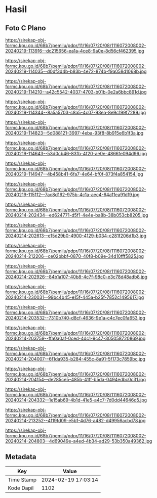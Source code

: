 # Hasil

## Foto C Plano

https://sirekap-obj-formc.kpu.go.id/68b7/pemilu/pdpr/11/16/07/20/08/1116072008002-20240219-113916--dc215656-ea1a-4ce8-9a0e-8d56cf462395.jpg

https://sirekap-obj-formc.kpu.go.id/68b7/pemilu/pdpr/11/16/07/20/08/1116072008002-20240219-114035--d0df3d4b-b83b-4e72-874b-f9a058d1068b.jpg

https://sirekap-obj-formc.kpu.go.id/68b7/pemilu/pdpr/11/16/07/20/08/1116072008002-20240219-114210--a42c5542-4037-4703-b01b-0e2a6bbc891d.jpg

https://sirekap-obj-formc.kpu.go.id/68b7/pemilu/pdpr/11/16/07/20/08/1116072008002-20240219-114344--8a5a5703-c8a5-4c07-93ea-8e9c199f7289.jpg

https://sirekap-obj-formc.kpu.go.id/68b7/pemilu/pdpr/11/16/07/20/08/1116072008002-20240219-114823--5d088121-3997-4eba-93f8-8b915e6b1f3a.jpg

https://sirekap-obj-formc.kpu.go.id/68b7/pemilu/pdpr/11/16/07/20/08/1116072008002-20240219-114643--53d0cb46-83fb-4f20-ae0e-4866fe094d96.jpg

https://sirekap-obj-formc.kpu.go.id/68b7/pemilu/pdpr/11/16/07/20/08/1116072008002-20240219-114947--4b458b41-6fa7-4e64-bf0f-873f4a854154.jpg

https://sirekap-obj-formc.kpu.go.id/68b7/pemilu/pdpr/11/16/07/20/08/1116072008002-20240219-115112--7ac8d162-975b-4c1a-aec4-64a11ea91df9.jpg

https://sirekap-obj-formc.kpu.go.id/68b7/pemilu/pdpr/11/16/07/20/08/1116072008002-20240214-202434--ed624771-d5f1-4e4e-ba8b-38b053cb8205.jpg

https://sirekap-obj-formc.kpu.go.id/68b7/pemilu/pdpr/11/16/07/20/08/1116072008002-20240214-202613--e15d29b0-4900-4129-b034-c281f206d1b3.jpg

https://sirekap-obj-formc.kpu.go.id/68b7/pemilu/pdpr/11/16/07/20/08/1116072008002-20240214-212206--ce02bbbf-0870-40f8-b09e-34d10fff5825.jpg

https://sirekap-obj-formc.kpu.go.id/68b7/pemilu/pdpr/11/16/07/20/08/1116072008002-20240214-202926--84b1a107-40b8-4c7f-98c0-e3c78d48adb8.jpg

https://sirekap-obj-formc.kpu.go.id/68b7/pemilu/pdpr/11/16/07/20/08/1116072008002-20240214-230031--99bc4b45-e15f-445a-b25f-7852c1495617.jpg

https://sirekap-obj-formc.kpu.go.id/68b7/pemilu/pdpr/11/16/07/20/08/1116072008002-20240214-203532--7310b740-d8cf-4636-9e1a-c4c7ec0fa653.jpg

https://sirekap-obj-formc.kpu.go.id/68b7/pemilu/pdpr/11/16/07/20/08/1116072008002-20240214-203759--ffa0a0af-0ced-4dc1-9c47-305058720869.jpg

https://sirekap-obj-formc.kpu.go.id/68b7/pemilu/pdpr/11/16/07/20/08/1116072008002-20240214-204007--6f1da935-b284-455c-8a91-5f173c7859bc.jpg

https://sirekap-obj-formc.kpu.go.id/68b7/pemilu/pdpr/11/16/07/20/08/1116072008002-20240214-204154--de285ce5-485b-41ff-b5da-0494edbc0c31.jpg

https://sirekap-obj-formc.kpu.go.id/68b7/pemilu/pdpr/11/16/07/20/08/1116072008002-20240214-204332--1e15ab69-4b1d-41e5-a4c7-7d0dd44646d5.jpg

https://sirekap-obj-formc.kpu.go.id/68b7/pemilu/pdpr/11/16/07/20/08/1116072008002-20240214-213252--4f19fd09-e5b1-4d76-a482-d49956acbd78.jpg

https://sirekap-obj-formc.kpu.go.id/68b7/pemilu/pdpr/11/16/07/20/08/1116072008002-20240214-204803--4d69049e-a4ed-4b34-ad29-53b350a49362.jpg


## Metadata

| Key        | Value               |
| ---------- | ------------------- |
| Time Stamp | 2024-02-19 17:03:14 |
| Kode Dapil | 1102                |



